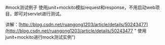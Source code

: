 #mock测试例子
使用junit+mockito模拟request和response，不用启动web项目，即可对servlet进行测试。

讲解：[http://blog.csdn.net/ruangong1203/article/details/50243477](http://blog.csdn.net/ruangong1203/article/details/50243477 " 使用junit+mockito进行mock测试实例")
